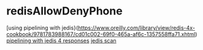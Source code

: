 # redisAllowDenyPhone
[using pipelining with jedis}(https://www.oreilly.com/library/view/redis-4x-cookbook/9781783988167/cd01c002-69f0-465a-af6c-1357558ffa71.xhtml)
[pipelining with jedis 4 responses](https://www.baeldung.com/jedis-java-redis-client-library)
[jedis scan](https://www.baeldung.com/redis-list-available-keys)


